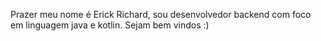 Prazer meu nome é Erick Richard, sou desenvolvedor backend com foco em linguagem java e kotlin.
Sejam bem vindos :)

